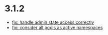 # 3.1.2
- [fix: handle admin state access correctly](https://github.com/FriendsOfShopware/FroshTools/commit/ba0c96c)
- [fix: consider all pools as active namespaces](https://github.com/FriendsOfShopware/FroshTools/commit/a8f9617)